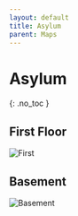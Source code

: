 ```yaml
---
layout: default
title: Asylum
parent: Maps
---
```


# Asylum
{: .no_toc }

## First Floor
![First](assets/asylum/first.png)

## Basement
![Basement](assets/asylum/basement.png)